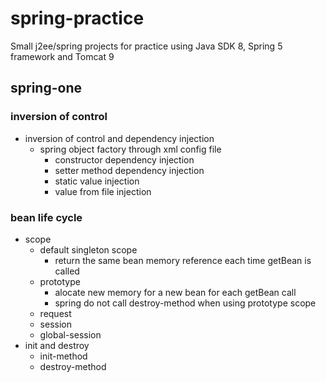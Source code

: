 # spring-practice
Small j2ee/spring projects for practice using Java SDK 8, Spring 5 framework and Tomcat 9
## spring-one

### inversion of control
- inversion of control and dependency injection
  - spring object factory through xml config file
    - constructor dependency injection
    - setter method dependency injection
    - static value injection
    - value from file injection
### bean life cycle
- scope
  - default singleton scope
    - return the same bean memory reference each time getBean is called
  - prototype
    - alocate new memory for a new bean for each getBean call
    - spring do not call destroy-method when using prototype scope
  - request
  - session
  - global-session
- init and destroy
  - init-method
  - destroy-method
